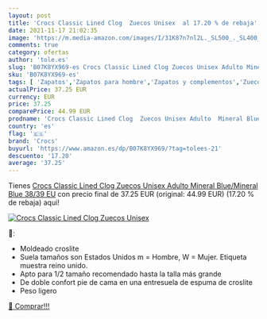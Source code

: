 ```yaml
---
layout: post
title: 'Crocs Classic Lined Clog  Zuecos Unisex  al 17.20 % de rebaja'
date: 2021-11-17 21:02:35
image: 'https://m.media-amazon.com/images/I/31K87n7nl2L._SL500_._SL400_.jpg'
comments: true
category: ofertas
author: 'tole.es'
slug: 'B07K8YX969-es Crocs Classic Lined Clog Zuecos Unisex Adulto Mineral...'
sku: 'B07K8YX969-es'
tags: [ 'Zapatos','Zapatos para hombre','Zapatos y complementos','Zuecos y mules para hombre','crocs','zuecos', ]
actualPrice: 37.25 EUR
currency: EUR
price: 37.25
comparePrice: 44.99 EUR
prodname: 'Crocs Classic Lined Clog  Zuecos Unisex Adulto  Mineral Blue/Mineral Blue  38/39 EU'
country: 'es'
flag: '🇪🇸'
brand: 'Crocs'
buyurl: 'https://www.amazon.es/dp/B07K8YX969/?tag=tolees-21'
descuento: '17.20'
average: '37.25'
---
```


Tienes [Crocs Classic Lined Clog  Zuecos Unisex Adulto  Mineral Blue/Mineral Blue  38/39 EU](https://www.amazon.es/dp/B07K8YX969/?tag=tolees-21) con precio final de  37.25 EUR (original: 44.99 EUR) (17.20 %  de rebaja) aqui!

[![Crocs Classic Lined Clog  Zuecos Unisex ](https://m.media-amazon.com/images/I/31K87n7nl2L._SL500_._SL400_.jpg)](https://www.amazon.es/dp/B07K8YX969/?tag=tolees-21)

🔎:

- Moldeado croslite
- Suela tamaños son Estados Unidos m = Hombre, W = Mujer. Etiqueta muestra reino unido.
- Apto para 1/2 tamaño recomendado hasta la talla más grande
- De doble confort pie de cama en una entresuela de espuma de croslite
- Peso ligero

[🛒 Comprar!!!](https://www.amazon.es/dp/B07K8YX969/?tag=tolees-21)

